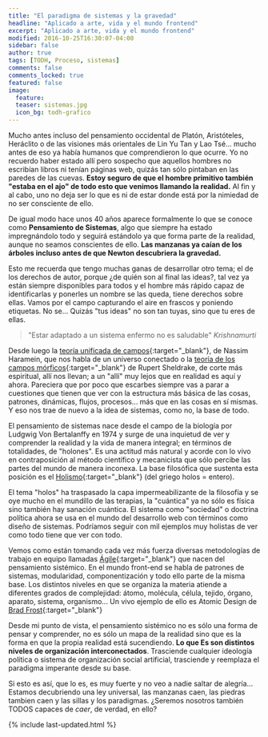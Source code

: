 ```yaml
---
title: "El paradigma de sistemas y la gravedad"
headline: "Aplicado a arte, vida y el mundo frontend"
excerpt: "Aplicado a arte, vida y el mundo frontend"
modified: 2016-10-25T16:30:07-04:00
sidebar: false
author: true
tags: [TODH, Proceso, sistemas]
comments: false
comments_locked: true
featured: false
image:
  feature:
  teaser: sistemas.jpg
  icon_bg: todh-grafico
---
```


Mucho antes incluso del pensamiento occidental de Platón, Aristóteles, Heráclito o de las visiones más orientales de Lin Yu Tan y Lao Tsé... mucho antes de eso ya había humanos que comprendieron lo que ocurre. Yo no recuerdo haber estado allí pero sospecho que aquellos hombres no escribían libros ni tenían páginas web, quizás tan sólo pintaban en las paredes de las cuevas. **Estoy seguro de que el hombre primitivo también "estaba en el ajo" de todo esto que venimos llamando la realidad.** Al fin y al cabo, uno no deja ser lo que es ni de estar donde está por la nimiedad de no ser consciente de ello.

De igual modo hace unos 40 años aparece formalmente lo que se conoce como **Pensamiento de Sistemas**, algo que siempre ha estado impregnándolo todo y seguirá estándolo ya que forma parte de la realidad, aunque no seamos conscientes de ello. **Las manzanas ya caían de los árboles incluso antes de que Newton descubriera la gravedad.**

Esto me recuerda que tengo muchas ganas de desarrollar otro tema; el de los derechos de autor, porque ¿de quién son al final las ideas?, tal vez ya están siempre disponibles para todos y el hombre más rápido capaz de identificarlas y ponerles un nombre se las queda, tiene derechos sobre ellas. Vamos por el campo capturando el aire en frascos y poniendo etiquetas. No se... Quizás "tus ideas" no son tan tuyas, sino que tu eres de ellas.

> "Estar adaptado a un sistema enfermo no es saludable" *Krishnamurti*

Desde luego la [teoría unificada de campos](https://es.wikipedia.org/wiki/Teor%C3%ADa_del_campo_unificado){:target="_blank"}, de Nassim Haramein, que nos habla de un universo conectado o la [teoría de los campos mórficos](https://es.wikipedia.org/wiki/Rupert_Sheldrake){:target="_blank"} de Rupert Sheldrake, de corte más espiritual, allí nos llevan; a un "allí" muy lejos que en realidad es aquí y ahora. Pareciera que por poco que escarbes siempre vas a parar a cuestiones que tienen que ver con la estructura más básica de las cosas, patrones, dinámicas, flujos, procesos... más que en las cosas en sí mismas. Y eso nos trae de nuevo a la idea de sistemas, como no, la base de todo.

El pensamiento de sistemas nace desde el campo de la biología por Ludgwig Von Bertalanffy en 1974 y surge de una inquietud de ver y comprender la realidad y la vida de manera integral; en términos de totalidades, de "holones". Es una actitud más natural y acorde con lo vivo en contraposición al método científico y mecanicista que sólo percibe las partes del mundo de manera inconexa. La base filosófica que sustenta esta posición es el [Holismo](http://definicion.de/holistica/){:target="_blank"} (del griego holos = entero).

El tema "holos" ha traspasado la capa impermeabilizante de la filosofía y se oye mucho en el mundillo de las terapias, la "cuántica" ya no sólo es física sino también hay sanación cuántica. El sistema como "sociedad" o doctrina política ahora se usa en el mundo del desarrollo web con términos como diseño de sistemas. Podríamos seguir con mil ejemplos muy holistas de ver como todo tiene que ver con todo.

Vemos como están tomando cada vez más fuerza diversas metodologías de trabajo en equipo llamadas [Ágile](https://es.wikipedia.org/wiki/Desarrollo_%C3%A1gil_de_software){:target="_blank"} que nacen del pensamiento sistémico. En el mundo front-end se habla de patrones de sistemas, modularidad, componentización y todo ello parte de la misma base. Los distintos niveles en que se organiza la materia atiende a diferentes grados de complejidad: átomo, molécula, célula, tejido, órgano, aparato, sistema, organismo... Un vivo ejemplo de ello es Atomic Design de [Brad Frost](http://bradfrost.com/){:target="_blank"}

Desde mi punto de vista, el pensamiento sistémico no es sólo una forma de pensar y comprender, no es sólo un mapa de la realidad sino que es la forma en que la propia realidad está sucendiendo. **Lo que Es son distintos niveles de organización interconectados**. Trasciende cualquier ideología política o sistema de organización social artificial, trasciende y reemplaza el paradigma imperante desde su base.

Si esto es así, que lo es, es muy fuerte y no veo a nadie saltar de alegría... Estamos decubriendo una ley universal, las manzanas caen, las piedras tambien caen y las sillas y los paradigmas. ¿Seremos nosotros también TODOS capaces de *caer*, de verdad, en ello?

{% include last-updated.html %}
